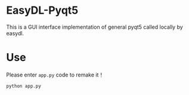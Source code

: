 # EasyDL-Pyqt5
This is a GUI interface implementation of general pyqt5 called locally by easydl.

# Use

Please enter `app.py` code to remake it！

```python
python app.py
```

